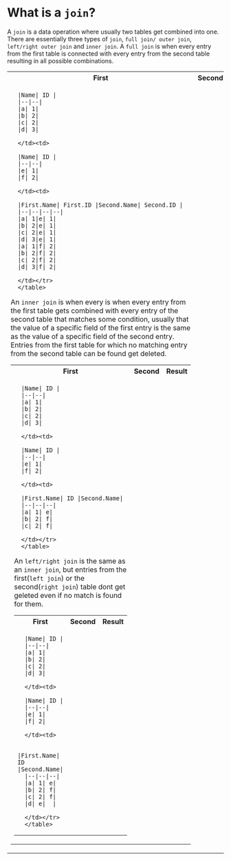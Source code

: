 # What is a `join`? 
A `join` is a data operation where usually two tables get combined into one. There are essentially three types of `join`, `full join/ outer join`, `left/right outer join` and `inner join`.
   A `full join` is when every entry from the first table is connected with every entry from the second table resulting in all possible combinations.
      <table>
      <tr><th>First </th><th>Second</th><th>Result</th></tr>
      <tr><td>
         
      |Name| ID |
      |--|--|
      |a| 1|
      |b| 2|
      |c| 2|
      |d| 3|
      
      </td><td>
      
      |Name| ID |
      |--|--|
      |e| 1|
      |f| 2|
      
      </td><td>
      
      |First.Name| First.ID |Second.Name| Second.ID |
      |--|--|--|--|
      |a| 1|e| 1|
      |b| 2|e| 1|
      |c| 2|e| 1|
      |d| 3|e| 1|
      |a| 1|f| 2|
      |b| 2|f| 2|
      |c| 2|f| 2|
      |d| 3|f| 2|
   
      </td></tr> 
      </table>
      
   An `inner join` is when every is when every entry from the first table gets combined with every entry of the second table that matches some condition, usually that the value of a specific field of the first entry is the same as the value of a specific field of the second entry. Entries from the first table for which no matching entry from the second table can be found get deleted.
      <table>
      <tr><th>First </th><th>Second</th><th>Result</th></tr>
      <tr><td>
         
      |Name| ID |
      |--|--|
      |a| 1|
      |b| 2|
      |c| 2|
      |d| 3|
      
      </td><td>
      
      |Name| ID |
      |--|--|
      |e| 1|
      |f| 2|
      
      </td><td>
      
      |First.Name| ID |Second.Name| 
      |--|--|--|
      |a| 1| e|
      |b| 2| f|
      |c| 2| f|
   
      </td></tr> 
      </table>

   An `left/right join` is the same as an `inner join`, but entries from the first(`left join`) or the second(`right join`) table dont get geleted even if no match is found for them.
      <table>
      <tr><th>First </th><th>Second</th><th>Result</th></tr>
      <tr><td>
         
      |Name| ID |
      |--|--|
      |a| 1|
      |b| 2|
      |c| 2|
      |d| 3|
      
      </td><td>
      
      |Name| ID |
      |--|--|
      |e| 1|
      |f| 2|
      
      </td><td>
      
      |First.Name| ID |Second.Name| 
      |--|--|--|
      |a| 1| e|
      |b| 2| f|
      |c| 2| f|
      |d| e|  |
   
      </td></tr> 
      </table>
